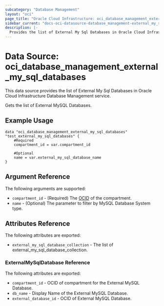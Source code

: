 ```yaml
---
subcategory: "Database Management"
layout: "oci"
page_title: "Oracle Cloud Infrastructure: oci_database_management_external_my_sql_databases"
sidebar_current: "docs-oci-datasource-database_management-external_my_sql_databases"
description: |-
  Provides the list of External My Sql Databases in Oracle Cloud Infrastructure Database Management service
---
```


# Data Source: oci_database_management_external_my_sql_databases
This data source provides the list of External My Sql Databases in Oracle Cloud Infrastructure Database Management service.

Gets the list of External MySQL Databases. 


## Example Usage

```hcl
data "oci_database_management_external_my_sql_databases" "test_external_my_sql_databases" {
	#Required
	compartment_id = var.compartment_id

	#Optional
	name = var.external_my_sql_database_name
}
```

## Argument Reference

The following arguments are supported:

* `compartment_id` - (Required) The [OCID](https://docs.cloud.oracle.com/iaas/Content/General/Concepts/identifiers.htm) of the compartment.
* `name` - (Optional) The parameter to filter by MySQL Database System type.


## Attributes Reference

The following attributes are exported:

* `external_my_sql_database_collection` - The list of external_my_sql_database_collection.

### ExternalMySqlDatabase Reference

The following attributes are exported:

* `compartment_id` - OCID of compartment for the External MySQL Database.
* `db_name` - Display Name of the External MySQL Database.
* `external_database_id` - OCID of External MySQL Database.

